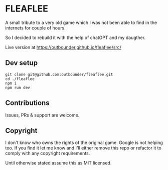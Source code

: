 # FLEAFLEE

A small tribute to a very old game which I was not been able to find in the internets for couple of hours.

So I decided to rebuild it with the help of chatGPT and my daugther.

Live version at https://outbounder.github.io/fleaflee/src/

## Dev setup

```
git clone git@github.com:outbounder/fleaflee.git
cd ./fleaflee
npm i
npm run dev
```

## Contributions

Issues, PRs & support are welcome.

## Copyright

I don't know who owns the rights of the original game. Google is not helping too. If you find it let me know and I'll either remove this repo or refactor it to comply with any copyright requirements. 

Until otherwise stated assume this as MIT licensed.